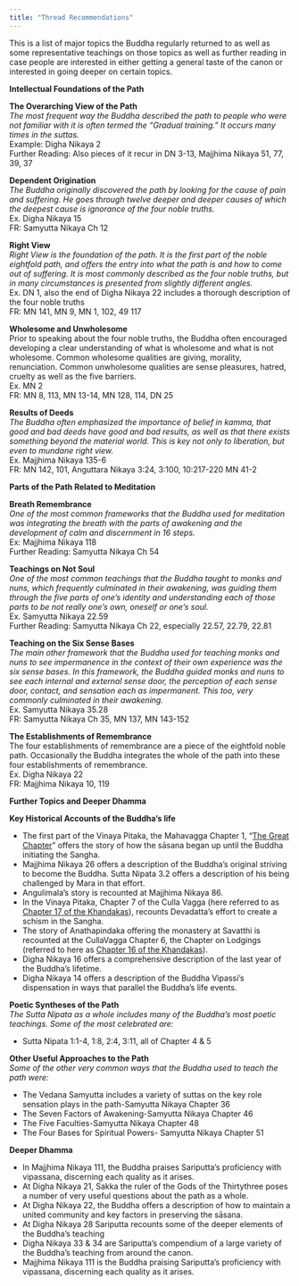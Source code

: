 ```yaml
---
title: "Thread Recommendations"
---
```


This is a list of major topics the Buddha regularly returned to as well as some representative teachings on those topics as well as further reading in case people are interested in either getting a general taste of the canon or interested in going deeper on certain topics.

**Intellectual Foundations of the Path**

**The Overarching View of the Path**  
_The most frequent way the Buddha described the path to people who were not familiar with it is often termed the “Gradual training.” It occurs many times in the suttas._  
Example: Digha Nikaya 2  
Further Reading: Also pieces of it recur in DN 3-13, Majjhima Nikaya 51, 77, 39, 37

**Dependent Origination**  
_The Buddha originally discovered the path by looking for the cause of pain and suffering. He goes through twelve deeper and deeper causes of which the deepest cause is ignorance of the four noble truths._  
Ex. Digha Nikaya 15  
FR: Samyutta Nikaya Ch 12

**Right View**  
_Right View is the foundation of the path. It is the first part of the noble eightfold path, and offers the entry into what the path is and how to come out of suffering. It is most commonly described as the four noble truths, but in many circumstances is presented from slightly different angles._  
Ex. DN 1, also the end of Digha Nikaya 22 includes a thorough description of the four noble truths  
FR: MN 141, MN 9, MN 1, 102, 49 117

**Wholesome and Unwholesome**  
Prior to speaking about the four noble truths, the Buddha often encouraged developing a clear understanding of what is wholesome and what is not wholesome. Common wholesome qualities are giving, morality, renunciation. Common unwholesome qualities are sense pleasures, hatred, cruelty as well as the five barriers.  
Ex. MN 2  
FR: MN 8, 113, MN 13-14, MN 128, 114, DN 25

**Results of Deeds**  
_The Buddha often emphasized the importance of belief in kamma, that good and bad deeds have good and bad results, as well as that there exists something beyond the material world. This is key not only to liberation, but even to mundane right view._  
Ex. Majjhima Nikaya 135-6  
FR: MN 142, 101, Anguttara Nikaya 3:24, 3:100, 10:217-220 MN 41-2

**Parts of the Path Related to Meditation**

**Breath Remembrance**  
_One of the most common frameworks that the Buddha used for meditation was integrating the breath with the parts of awakening and the development of calm and discernment in 16 steps._  
Ex: Majjhima Nikaya 118  
Further Reading: Samyutta Nikaya Ch 54

**Teachings on Not Soul**  
_One of the most common teachings that the Buddha taught to monks and nuns, which frequently culminated in their awakening, was guiding them through the five parts of one’s identity and understanding each of those parts to be not really one’s own, oneself or one’s soul._  
Ex. Samyutta Nikaya 22.59  
Further Reading: Samyutta Nikaya Ch 22, especially 22.57, 22.79, 22.81

**Teaching on the Six Sense Bases**  
_The main other framework that the Buddha used for teaching monks and nuns to see impermanence in the context of their own experience was the six sense bases. In this framework, the Buddha guided monks and nuns to see each internal and external sense door, the perception of each sense door, contact, and sensation each as impermanent. This too, very commonly culminated in their awakening._  
Ex. Samyutta Nikaya 35.28  
FR: Samyutta Nikaya Ch 35, MN 137, MN 143-152

**The Establishments of Remembrance**  
The four establishments of remembrance are a piece of the eightfold noble path. Occasionally the Buddha integrates the whole of the path into these four establishments of remembrance.  
Ex. Digha Nikaya 22  
FR: Majjhima Nikaya 10, 119

**Further Topics and Deeper Dhamma**

**Key Historical Accounts of the Buddha’s life**

- The first part of the Vinaya Pitaka, the Mahavagga Chapter 1, “[The Great Chapter](https://suttacentral.net/pli-tv-kd?view=normal&lang=en)” offers the story of how the sāsana began up until the Buddha initiating the Sangha.
- Majjhima Nikaya 26 offers a description of the Buddha’s original striving to become the Buddha. Sutta Nipata 3.2 offers a description of his being challenged by Mara in that effort.
- Angulimala’s story is recounted at Majjhima Nikaya 86\.
- In the Vinaya Pitaka, Chapter 7 of the Culla Vagga (here referred to as [Chapter 17 of the Khandakas](https://suttacentral.net/pli-tv-kd?view=normal&lang=en)), recounts Devadatta’s effort to create a schism in the Sangha.
- The story of Anathapindaka offering the monastery at Savatthi is recounted at the CullaVagga Chapter 6, the Chapter on Lodgings (referred to here as [Chapter 16 of the Khandakas](https://suttacentral.net/pli-tv-kd?view=normal&lang=en)).
- Digha Nikaya 16 offers a comprehensive description of the last year of the Buddha’s lifetime.
- Digha Nikaya 14 offers a description of the Buddha Vipassi’s dispensation in ways that parallel the Buddha’s life events.

**Poetic Syntheses of the Path**  
_The Sutta Nipata as a whole includes many of the Buddha’s most poetic teachings. Some of the most celebrated are:_

- Sutta Nipata 1:1-4, 1:8, 2:4, 3:11, all of Chapter 4 & 5

**Other Useful Approaches to the Path**  
_Some of the other very common ways that the Buddha used to teach the path were:_

- The Vedana Samyutta includes a variety of suttas on the key role sensation plays in the path-Samyutta Nikaya Chapter 36
- The Seven Factors of Awakening-Samyutta Nikaya Chapter 46
- The Five Faculties-Samyutta Nikaya Chapter 48
- The Four Bases for Spiritual Powers- Samyutta Nikaya Chapter 51

**Deeper Dhamma**

- In Majjhima Nikaya 111, the Buddha praises Sariputta’s proficiency with vipassana, discerning each quality as it arises.
- At Digha Nikaya 21, Sakka the ruler of the Gods of the Thirtythree poses a number of very useful questions about the path as a whole.
- At Digha Nikaya 22, the Buddha offers a description of how to maintain a united community and key factors in preserving the sāsana.
- At Digha Nikaya 28 Sariputta recounts some of the deeper elements of the Buddha’s teaching
- Digha Nikaya 33 & 34 are Sariputta’s compendium of a large variety of the Buddha’s teaching from around the canon.
- Majjhima Nikaya 111 is the Buddha praising Sariputta’s proficiency with vipassana, discerning each quality as it arises.

